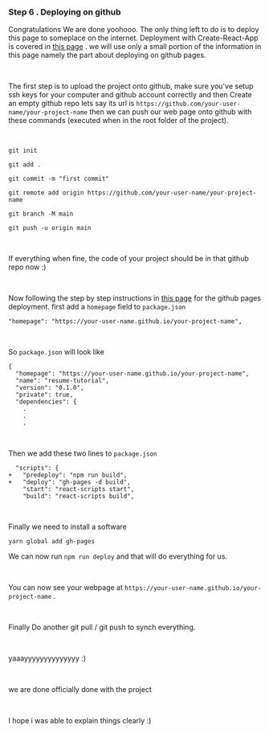 ### Step 6 . Deploying on github

Congratulations We are done yoohooo. The only thing left to do is to deploy this page to someplace on the internet. Deployment with Create-React-App is covered in [this page](https://create-react-app.dev/docs/deployment/) . we will use only a small portion of the information in this page namely the part about deploying on github pages.

<br />

The first step is to upload the project onto github, make sure you've setup ssh keys for your computer and github account correctly and then Create an empty github repo lets say its url is `https://github.com/your-user-name/your-project-name` then we can push our web page onto github with these commands (executed when in the root folder of the project).

<br />

`git init`

`git add .`

`git commit -m "first commit"`

`git remote add origin https://github.com/your-user-name/your-project-name`

`git branch -M main`

`git push -u origin main`

<br />

If everything when fine, the code of your project should be in that github repo now :)

<br />

Now following the step by step instructions in [this page](https://create-react-app.dev/docs/deployment/) for the github pages deployment. first add a `homepage` field to `package.json`

` "homepage": "https://your-user-name.github.io/your-project-name", `

<br />

So `package.json` will look like

```
{
  "homepage": "https://your-user-name.github.io/your-project-name",
  "name": "resume-tutorial",
  "version": "0.1.0",
  "private": true,
  "dependencies": {
    .
    .
    .

```

<br />

Then we add these two lines to `package.json`

```
  "scripts": {
+   "predeploy": "npm run build",
+   "deploy": "gh-pages -d build",
    "start": "react-scripts start",
    "build": "react-scripts build",

```

<br />

Finally we need to install a software

`yarn global add gh-pages`

We can now run `npm run deploy` and that will do everything for us.

<br />

You can now see your webpage at `https://your-user-name.github.io/your-project-name` .

<br />

Finally Do another git pull / git push to synch everything.

<br />

yaaayyyyyyyyyyyyyy :)

<br />

we are done officially done with the project

<br />

I hope i was able to explain things clearly :) 

<br />




